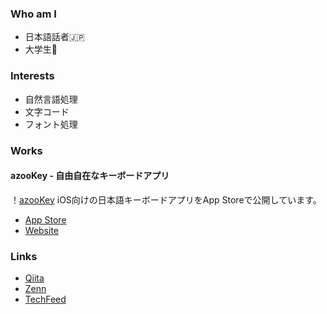 ### Who am I
* 日本語話者🇯🇵
* 大学生🏫

### Interests
* 自然言語処理
* 文字コード
* フォント処理

### Works
#### azooKey - 自由自在なキーボードアプリ
！[azooKey](https://raw.github.com/ensan-hcl/ensan-hcl/main/azooKey_image.png)
iOS向けの日本語キーボードアプリをApp Storeで公開しています。
* [App Store](https://apps.apple.com/jp/app/id1542709230)
* [Website](https://azookey.netlify.app/)

### Links
* [Qiita](https://qiita.com/ensan_hcl)
* [Zenn](https://zenn.dev/en3_hcl)
* [TechFeed](https://techfeed.io/people/@ensan)
